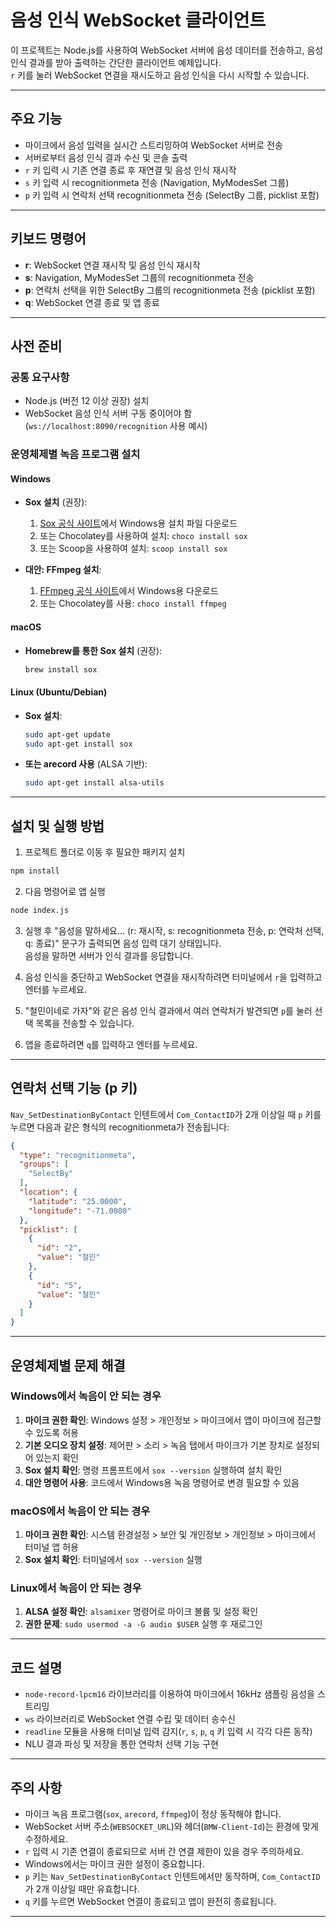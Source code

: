 # 음성 인식 WebSocket 클라이언트

이 프로젝트는 Node.js를 사용하여 WebSocket 서버에 음성 데이터를 전송하고, 음성 인식 결과를 받아 출력하는 간단한 클라이언트 예제입니다.  
`r` 키를 눌러 WebSocket 연결을 재시도하고 음성 인식을 다시 시작할 수 있습니다.

---

## 주요 기능

- 마이크에서 음성 입력을 실시간 스트리밍하여 WebSocket 서버로 전송
- 서버로부터 음성 인식 결과 수신 및 콘솔 출력
- `r` 키 입력 시 기존 연결 종료 후 재연결 및 음성 인식 재시작
- `s` 키 입력 시 recognitionmeta 전송 (Navigation, MyModesSet 그룹)
- `p` 키 입력 시 연락처 선택 recognitionmeta 전송 (SelectBy 그룹, picklist 포함)

---

## 키보드 명령어

- **r**: WebSocket 연결 재시작 및 음성 인식 재시작
- **s**: Navigation, MyModesSet 그룹의 recognitionmeta 전송
- **p**: 연락처 선택을 위한 SelectBy 그룹의 recognitionmeta 전송 (picklist 포함)
- **q**: WebSocket 연결 종료 및 앱 종료

---

## 사전 준비

### 공통 요구사항
- Node.js (버전 12 이상 권장) 설치
- WebSocket 음성 인식 서버 구동 중이어야 함 (`ws://localhost:8090/recognition` 사용 예시)

### 운영체제별 녹음 프로그램 설치

#### Windows
- **Sox 설치** (권장):
  1. [Sox 공식 사이트](https://sox.sourceforge.net/)에서 Windows용 설치 파일 다운로드
  2. 또는 Chocolatey를 사용하여 설치: `choco install sox`
  3. 또는 Scoop을 사용하여 설치: `scoop install sox`

- **대안: FFmpeg 설치**:
  1. [FFmpeg 공식 사이트](https://ffmpeg.org/download.html)에서 Windows용 다운로드
  2. 또는 Chocolatey를 사용: `choco install ffmpeg`

#### macOS
- **Homebrew를 통한 Sox 설치** (권장):
  ```bash
  brew install sox
  ```

#### Linux (Ubuntu/Debian)
- **Sox 설치**:
  ```bash
  sudo apt-get update
  sudo apt-get install sox
  ```

- **또는 arecord 사용** (ALSA 기반):
  ```bash
  sudo apt-get install alsa-utils
  ```

---

## 설치 및 실행 방법

1. 프로젝트 폴더로 이동 후 필요한 패키지 설치
```bash
npm install
```

2. 다음 명령어로 앱 실행
```bash
node index.js
```

3. 실행 후 "음성을 말하세요... (r: 재시작, s: recognitionmeta 전송, p: 연락처 선택, q: 종료)" 문구가 출력되면 음성 입력 대기 상태입니다.  
   음성을 말하면 서버가 인식 결과를 응답합니다.

4. 음성 인식을 중단하고 WebSocket 연결을 재시작하려면 터미널에서 `r`을 입력하고 엔터를 누르세요.

5. "철민이네로 가자"와 같은 음성 인식 결과에서 여러 연락처가 발견되면 `p`를 눌러 선택 목록을 전송할 수 있습니다.

6. 앱을 종료하려면 `q`를 입력하고 엔터를 누르세요.

---

## 연락처 선택 기능 (p 키)

`Nav_SetDestinationByContact` 인텐트에서 `Com_ContactID`가 2개 이상일 때 `p` 키를 누르면 다음과 같은 형식의 recognitionmeta가 전송됩니다:

```json
{
  "type": "recognitionmeta",
  "groups": [
    "SelectBy"
  ],
  "location": {
    "latitude": "25.0000",
    "longitude": "-71.0000"
  },
  "picklist": [
    {
      "id": "2",
      "value": "철민"
    },
    {
      "id": "5", 
      "value": "철민"
    }
  ]
}
```

---

## 운영체제별 문제 해결

### Windows에서 녹음이 안 되는 경우
1. **마이크 권한 확인**: Windows 설정 > 개인정보 > 마이크에서 앱이 마이크에 접근할 수 있도록 허용
2. **기본 오디오 장치 설정**: 제어판 > 소리 > 녹음 탭에서 마이크가 기본 장치로 설정되어 있는지 확인
3. **Sox 설치 확인**: 명령 프롬프트에서 `sox --version` 실행하여 설치 확인
4. **대안 명령어 사용**: 코드에서 Windows용 녹음 명령어로 변경 필요할 수 있음

### macOS에서 녹음이 안 되는 경우
1. **마이크 권한 확인**: 시스템 환경설정 > 보안 및 개인정보 > 개인정보 > 마이크에서 터미널 앱 허용
2. **Sox 설치 확인**: 터미널에서 `sox --version` 실행

### Linux에서 녹음이 안 되는 경우
1. **ALSA 설정 확인**: `alsamixer` 명령어로 마이크 볼륨 및 설정 확인
2. **권한 문제**: `sudo usermod -a -G audio $USER` 실행 후 재로그인

---

## 코드 설명

- `node-record-lpcm16` 라이브러리를 이용하여 마이크에서 16kHz 샘플링 음성을 스트리밍  
- `ws` 라이브러리로 WebSocket 연결 수립 및 데이터 송수신  
- `readline` 모듈을 사용해 터미널 입력 감지(`r`, `s`, `p`, `q` 키 입력 시 각각 다른 동작)
- NLU 결과 파싱 및 저장을 통한 연락처 선택 기능 구현

---

## 주의 사항

- 마이크 녹음 프로그램(`sox`, `arecord`, `ffmpeg`)이 정상 동작해야 합니다.  
- WebSocket 서버 주소(`WEBSOCKET_URL`)와 헤더(`BMW-Client-Id`)는 환경에 맞게 수정하세요.  
- `r` 입력 시 기존 연결이 종료되므로 서버 간 연결 제한이 있을 경우 주의하세요.
- Windows에서는 마이크 권한 설정이 중요합니다.
- `p` 키는 `Nav_SetDestinationByContact` 인텐트에서만 동작하며, `Com_ContactID`가 2개 이상일 때만 유효합니다.
- `q` 키를 누르면 WebSocket 연결이 종료되고 앱이 완전히 종료됩니다.

---



